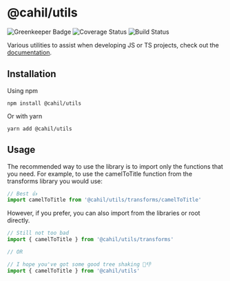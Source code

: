 # @cahil/utils

![Greenkeeper Badge](https://badges.greenkeeper.io/cahilfoley/utils.svg)
![Coverage Status](https://coveralls.io/repos/github/cahilfoley/utils/badge.svg?branch=master)
![Build Status](https://travis-ci.org/cahilfoley/utils.svg?branch=master)

Various utilities to assist when developing JS or TS projects, check out the [documentation](https://cahilfoley.github.io/utils/).

## Installation

Using npm

```
npm install @cahil/utils
```

Or with yarn

```
yarn add @cahil/utils
```

## Usage

The recommended way to use the library is to import only the functions that you need. For example, to use the camelToTitle function from the transforms library you would use:

```js
// Best 👍
import camelToTitle from '@cahil/utils/transforms/camelToTitle'
```

However, if you prefer, you can also import from the libraries or root directly.

```js
// Still not too bad
import { camelToTitle } from '@cahil/utils/transforms'

// OR

// I hope you've got some good tree shaking 🌴👎
import { camelToTitle } from '@cahil/utils'
```
